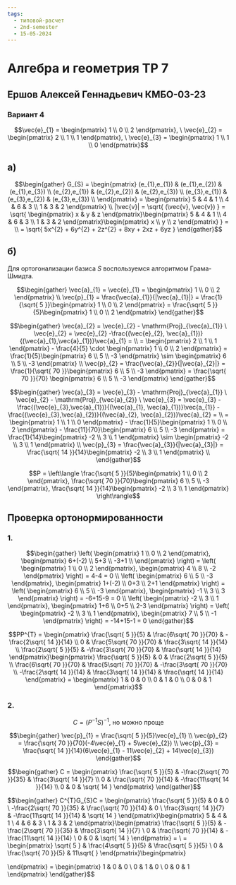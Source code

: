 ```yaml
---
tags:
  - типовой-расчет
  - 2nd-semester
  - 15-05-2024
---
```


# Алгебра и геометрия ТР 7

## Ершов Алексей Геннадьевич КМБО-03-23

### Вариант 4



$$\vec{e}_{1} = \begin{pmatrix}
1 \\
0 \\
2
\end{pmatrix}, \ \vec{e}_{2} = \begin{pmatrix}
2 \\
1 \\
1
\end{pmatrix}, \ \vec{e}_{3} = \begin{pmatrix}
1 \\
1 \\
0
\end{pmatrix}$$

## а)

$$\begin{gather}
G_{S} = \begin{pmatrix}
(e_{1},e_{1}) & (e_{1},e_{2}) & (e_{1},e_{3}) \\
(e_{2},e_{1}) & (e_{2},e_{2}) & (e_{2},e_{3}) \\
(e_{3},e_{1}) & (e_{3},e_{2}) & (e_{3},e_{3}) \\
\end{pmatrix} = \begin{pmatrix}
5 & 4 & 1 \\
4 & 6 & 3 \\
1 & 3 & 2
\end{pmatrix} \\
|\vec{v}| = \sqrt{ (\vec{v}, \vec{v}) } = \sqrt{ \begin{pmatrix}
x & y & z
\end{pmatrix}\begin{pmatrix}
5 & 4 & 1 \\
4 & 6 & 3 \\
1 & 3 & 2
\end{pmatrix}\begin{pmatrix}
x \\
y \\
z
\end{pmatrix} } = \\
= \sqrt{ 5x^{2} + 6y^{2} + 2z^{2} + 8xy + 2xz + 6yz }
\end{gather}$$

## б)

Для ортогонализации базиса $S$ воспользуемся алгоритмом Грама-Шмидта.

$$\begin{gather}
\vec{a}_{1} = \vec{e}_{1} = \begin{pmatrix}
1 \\
0 \\
2
\end{pmatrix} \\
\vec{p}_{1} = \frac{\vec{a}_{1}}{|\vec{a}_{1}|} = \frac{1}{\sqrt{ 5 }}\begin{pmatrix}
1 \\
0 \\
2
\end{pmatrix} = \frac{\sqrt{ 5 }}{5}\begin{pmatrix}
1 \\
0 \\
2
\end{pmatrix}
\end{gather}$$

$$\begin{gather}
\vec{a}_{2} = \vec{e}_{2} - \mathrm{Proj}_{\vec{a}_{1}} \ \vec{e}_{2} = \vec{e}_{2} -\frac{(\vec{e}_{2}, \vec{a}_{1})}{(\vec{a}_{1},\vec{a}_{1})}\vec{a}_{1} = \\
= \begin{pmatrix}
2 \\
1 \\
1
\end{pmatrix} - \frac{4}{5} \cdot \begin{pmatrix}
1 \\
0 \\
2
\end{pmatrix} = \frac{1}{5}\begin{pmatrix}
6 \\
5 \\
-3
\end{pmatrix} \sim \begin{pmatrix}
6 \\
5 \\
-3
\end{pmatrix} \\
\vec{p}_{2} = \frac{\vec{a}_{2}}{|\vec{a}_{2}|} = \frac{1}{\sqrt{ 70 }}\begin{pmatrix}
6 \\
5 \\
-3
\end{pmatrix} = \frac{\sqrt{ 70 }}{70} \begin{pmatrix}
6 \\
5 \\
-3
\end{pmatrix}
\end{gather}$$

$$\begin{gather}
\vec{a}_{3} = \vec{e}_{3} - \mathrm{Proj}_{\vec{a}_{1}} \ \vec{e}_{2} - \mathrm{Proj}_{\vec{a}_{2}} \ \vec{e}_{3} = \vec{e}_{3} - \frac{(\vec{e}_{3},\vec{a}_{1})}{(\vec{a}_{1}, \vec{a}_{1})}\vec{a_{1}} - \frac{(\vec{e}_{3},\vec{a}_{2})}{(\vec{a}_{2}, \vec{a}_{2})}\vec{a}_{2} = \\
= \begin{pmatrix}
1 \\
1 \\
0
\end{pmatrix} - \frac{1}{5}\begin{pmatrix}
1 \\
0 \\
2
\end{pmatrix} - \frac{11}{70}\begin{pmatrix}
6 \\
5 \\
-3
\end{pmatrix} = \frac{1}{14}\begin{pmatrix}
-2 \\
3 \\
1
\end{pmatrix} \sim \begin{pmatrix}
-2 \\
3 \\
1
\end{pmatrix} \\
\vec{p}_{3} = \frac{\vec{a}_{3}}{|\vec{a}_{3}|} = \frac{\sqrt{ 14 }}{14}\begin{pmatrix}
-2 \\
3 \\
1
\end{pmatrix} \\
\end{gather}$$

$$P = \left\langle \frac{\sqrt{ 5 }}{5}\begin{pmatrix}
1 \\
0 \\
2
\end{pmatrix},
\frac{\sqrt{ 70 }}{70}\begin{pmatrix}
6 \\
5 \\
-3
\end{pmatrix}, \frac{\sqrt{ 14 }}{14}\begin{pmatrix}
-2 \\
3 \\
1
\end{pmatrix} \right\rangle$$

## Проверка ортонормированности

### 1.

$$\begin{gather}
\left( \begin{pmatrix}
1 \\
0 \\
2
\end{pmatrix}, \begin{pmatrix}
6+(-2) \\
5+3 \\
-3+1 \\
\end{pmatrix} \right) = \left( \begin{pmatrix}
1 \\
0 \\
2
\end{pmatrix}, \begin{pmatrix}
4 \\
8 \\
-2
\end{pmatrix} \right) = 4-4 = 0 \\
\left( \begin{pmatrix}
6 \\
5 \\
-3
\end{pmatrix}, \begin{pmatrix}
1+(-2) \\
0+3 \\
2+1
\end{pmatrix} \right) = \left( \begin{pmatrix}
6 \\
5 \\
-3
\end{pmatrix}, \begin{pmatrix}
-1 \\
3 \\
3
\end{pmatrix} \right) = -6+15-9 = 0 \\
\left( \begin{pmatrix}
-2 \\
3 \\
1
\end{pmatrix}, \begin{pmatrix}
1+6 \\
0+5 \\
2-3
\end{pmatrix} \right) = \left( \begin{pmatrix}
-2 \\
3 \\
1
\end{pmatrix}, \begin{pmatrix}
7 \\
5 \\
-1
\end{pmatrix} \right) = -14+15-1 = 0
\end{gather}$$

$$PP^{T} = \begin{pmatrix}
\frac{\sqrt{ 5 }}{5} & \frac{6\sqrt{ 70 }}{70} & -\frac{2\sqrt{ 14 }}{14} \\
0 & \frac{5\sqrt{ 70 }}{70} & \frac{3\sqrt{ 14 }}{14} \\
\frac{2\sqrt{ 5 }}{5} & -\frac{3\sqrt{ 70 }}{70} & \frac{\sqrt{ 14 }}{14}
\end{pmatrix}\begin{pmatrix}
\frac{\sqrt{ 5 }}{5} & 0 & \frac{2\sqrt{ 5 }}{5} \\
\frac{6\sqrt{ 70 }}{70} & \frac{5\sqrt{ 70 }}{70} & -\frac{3\sqrt{ 70 }}{70} \\
-\frac{2\sqrt{ 14 }}{14} & \frac{3\sqrt{ 14 }}{14} & \frac{\sqrt{ 14 }}{14}
\end{pmatrix} = \begin{pmatrix}
1 & 0 & 0 \\
0 & 1 & 0 \\
0 & 0 & 1
\end{pmatrix}$$

### 2.

$$C = \left( P^{-1}S \right)^{-1}, \ \text{но можно проще}$$

$$\begin{gather}
\vec{p}_{1} = \frac{\sqrt{ 5 }}{5}\vec{e}_{1} \\
\vec{p}_{2} = \frac{\sqrt{ 70 }}{70}(-4\vec{e}_{1} + 5\vec{e}_{2}) \\
\vec{p}_{3} = \frac{\sqrt{ 14 }}{14}(6\vec{e}_{1} - 11\vec{e}_{2} + 14\vec{e}_{3})
\end{gather}$$

$$\begin{gather}
C = \begin{pmatrix}
\frac{\sqrt{ 5 }}{5} & -\frac{2\sqrt{ 70 }}{35} & \frac{3\sqrt{ 14 }}{7} \\
0 & \frac{\sqrt{ 70 }}{14} & -\frac{11\sqrt{ 14 }}{14} \\
0 & 0 & \sqrt{ 14 }
\end{pmatrix}
\end{gather}$$

$$\begin{gather}
C^{T}G_{S}C = \begin{pmatrix}
\frac{\sqrt{ 5 }}{5} & 0 & 0 \\
-\frac{2\sqrt{ 70 }}{35} & \frac{\sqrt{ 70 }}{14} & 0 \\
\frac{3\sqrt{ 14 }}{7} & -\frac{11\sqrt{ 14 }}{14} & \sqrt{ 14 }
\end{pmatrix}\begin{pmatrix}
5 & 4 & 1 \\
4 & 6 & 3 \\
1 & 3 & 2
\end{pmatrix}\begin{pmatrix}
\frac{\sqrt{ 5 }}{5} & -\frac{2\sqrt{ 70 }}{35} & \frac{3\sqrt{ 14 }}{7} \\
0 & \frac{\sqrt{ 70 }}{14} & -\frac{11\sqrt{ 14 }}{14} \\
0 & 0 & \sqrt{ 14 }
\end{pmatrix} = \\
= \begin{pmatrix}
\sqrt{ 5 } & \frac{4\sqrt{ 5 }}{5} & \frac{\sqrt{ 5 }}{5} \\
0 & \frac{\sqrt{ 70 }}{5} & 11\sqrt{  }
\end{pmatrix}\begin{pmatrix}

\end{pmatrix} = \begin{pmatrix}
1 & 0 & 0 \\
0 & 1 & 0 \\
0 & 0 & 1
\end{pmatrix}
\end{gather}$$